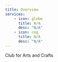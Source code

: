 ```yaml
---
title: Overview
services:
    - icon: globe
      title: N/A
      desc: "N/A"
    - icon: cog
      title: N/A
      desc: "N/A"
---
```


Club for Arts and Crafts

